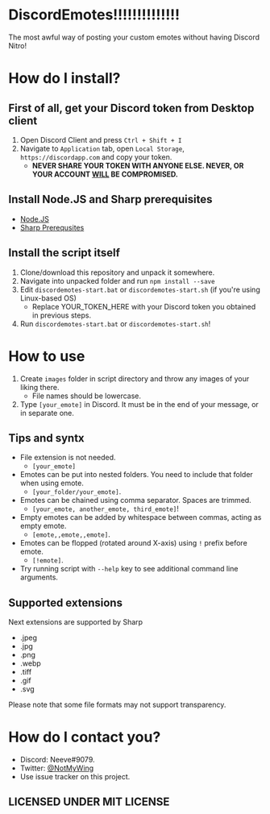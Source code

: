# DiscordEmotes!!!!!!!!!!!!!!
The most awful way of posting your custom emotes without having Discord Nitro!

# How do I install?

## First of all, get your Discord token from Desktop client
1. Open Discord Client and press `Ctrl + Shift + I`
2. Navigate to `Application` tab, open `Local Storage`, `https://discordapp.com` and copy your token.
    * **NEVER SHARE YOUR TOKEN WITH ANYONE ELSE. NEVER, OR YOUR ACCOUNT <u>WILL</u> BE COMPROMISED.**

## Install Node.JS and Sharp prerequisites

* [Node.JS](https://nodejs.org/en/download/)
* [Sharp Prerequsites](http://sharp.dimens.io/en/stable/install/)

## Install the script itself

1. Clone/download this repository and unpack it somewhere.
2. Navigate into unpacked folder and run `npm install --save`
3. Edit `discordemotes-start.bat` or `discordemotes-start.sh` (if you're using Linux-based OS)
     * Replace YOUR_TOKEN_HERE with your Discord token you obtained in previous steps.
4. Run `discordemotes-start.bat` or `discordemotes-start.sh`!

# How to use

1. Create `images` folder in script directory and throw any images of your liking there.
     * File names should be lowercase.
2. Type `[your_emote]` in Discord. It must be in the end of your message, or in separate one.

## Tips and syntx

* File extension is not needed.
  * `[your_emote]`
* Emotes can be put into nested folders. You need to include that folder when using emote.
  * `[your_folder/your_emote]`.
* Emotes can be chained using comma separator. Spaces are trimmed.
  * `[your_emote, another_emote, third_emote]`!
* Empty emotes can be added by whitespace between commas, acting as empty emote.
  * `[emote,,emote,,emote]`.
* Emotes can be flopped (rotated around X-axis) using `!` prefix before emote. 
  * `[!emote]`.
* Try running script with `--help` key to see additional command line arguments.

## Supported extensions
Next extensions are supported by Sharp
- .jpeg
- .jpg
- .png
- .webp
- .tiff
- .gif
- .svg

Please note that some file formats may not support transparency.

# How do I contact you?
* Discord: Neeve#9079.
* Twitter: [@NotMyWing](https://twitter.com/NotMyWing)
* Use issue tracker on this project.
   
 ## LICENSED UNDER MIT LICENSE
